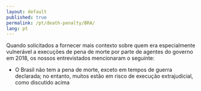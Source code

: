 ```yaml
---
layout: default
published: true
permalink: /pt/death-penalty/BRA/
lang: pt
---
```


Quando solicitados a fornecer mais contexto sobre quem era especialmente vulnerável a execuções de pena de morte por parte de agentes do governo em 2018, os nossos entrevistados mencionaram o seguinte:
-	O Brasil não tem a pena de morte, exceto em tempos de guerra declarada; no entanto, muitos estão em risco de execução extrajudicial, como discutido acima
